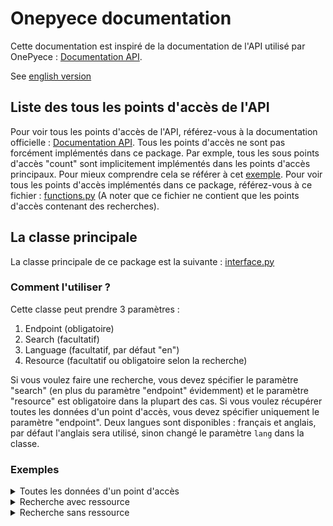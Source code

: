 # Onepyece documentation

Cette documentation est inspiré de la documentation de l'API utilisé par OnePyece : [Documentation API](https://api-onepiece.com/documentation).

See [english version](/?tab=readme-ov-file#one-pyece)

## Liste des tous les points d'accès de l'API

Pour voir tous les points d'accès de l'API, référez-vous à la documentation officielle : [Documentation API](https://api-onepiece.com/documentation).
Tous les points d'accès ne sont pas forcément implémentés dans ce package. Par exmple, tous les sous points d'accès "count" sont implicitement implémentés dans les points d'accès principaux. Pour mieux comprendre cela se référer à cet [exemple](examples.py).
Pour voir tous les points d'accès implémentés dans ce package, référez-vous à ce fichier : [functions.py](/onepyece/functions.py) (A noter que ce fichier ne contient que les points d'accès contenant des recherches).

## La classe principale

La classe principale de ce package est la suivante : [interface.py](/onepyece/interface.py)

### Comment l'utiliser ?

Cette classe peut prendre 3 paramètres :

1. Endpoint (obligatoire)
2. Search (facultatif)
3. Language (facultatif, par défaut "en")
4. Resource (facultatif ou obligatoire selon la recherche)

Si vous voulez faire une recherche, vous devez spécifier le paramètre "search" (en plus du paramètre "endpoint" évidemment) et le paramètre "resource" est obligatoire dans la plupart des cas. Si vous voulez récupérer toutes les données d'un point d'accès, vous devez spécifier uniquement le paramètre "endpoint". Deux langues sont disponibles : français et anglais, par défaut l'anglais sera utilisé, sinon changé le paramètre `lang` dans la classe.

### Exemples

<details>
<summary>Toutes les données d'un point d'accès</summary>

```python
import onepyece as op

# Récupérer toutes les données de l'endpoint "films" en français
films = op.API(endpoint="movies", lang="fr")
print(films)
# Output : 
# Total movies found for this search : 15.
# To see the results, iterate over the object.
```
</details>
<details>
<summary>Recherche avec ressource</summary>

```python
import onepyece as op

# Récupérer tous les personages qui sont des capitaines en anglais
# Ici le paramètre resource est le terme de recherche que vous voulez faire. Ainsi on cherche ici les personnages qui ont le job "capitaine"
capitaines = op.API(endpoint="characters", search="job", resource="capitaine", lang="en")
for capitaine in capitaines:
    print(capitaine.french_name)
# Output :
# Monkey D Luffy
# Cavendish
# Bartolomeo
# ...
```
</details>
<details>
<summary>Recherche sans ressource</summary>

```python
import onepyece as op

# Récupérer tous les équipages de Yonko en français
yonkos = op.API(endpoint="crews", search="yonko", lang="fr")
for yonko in yonkos:
    print(yonko.french_name)
# Output :
# L'équipage du Chapeau de Paille
# L'équipage du Roux
# L'équipage des Pirates de Roger
# L'équipage de Barbe Blanche
# L'équipage de Barbe Noire
# L'équipage aux Cent Bêtes
# L'équipage de Big Mom
```
</details>

